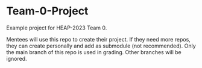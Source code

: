 # Team-0-Project
Example project for HEAP-2023 Team 0.

Mentees will use this repo to create their project. If they need more repos, they can create personally and add as submodule (not recommended).
Only the main branch of this repo is used in grading. Other branches will be ignored.
